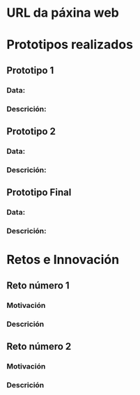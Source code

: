 # URL da páxina web

# Prototipos realizados

## Prototipo 1
### Data: 
### Descrición:

## Prototipo 2
### Data: 
### Descrición:

## Prototipo Final
### Data: 
### Descrición:

# Retos e Innovación

## Reto número 1
### Motivación
### Descrición

## Reto número 2
### Motivación
### Descrición

